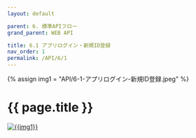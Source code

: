 ```yaml
---
layout: default

parent: 6. 標準APIフロー
grand_parent: WEB API

title: 6.1 アプリログイン・新規ID登録
nav_order: 1
permalink: /API/6/1
---
```

{% assign img1 = "API/6-1-アプリログイン-新規ID登録.jpeg" %}


# {{ page.title }}

<a href="{{ site.imgURL | append: img1 }}" target="_blank"> <img src="{{ site.imgURL | append: img1 }}" alt="{{img1}}"></a>